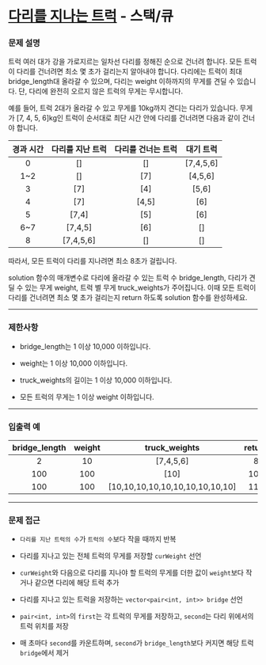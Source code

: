 # [다리를 지나는 트럭](https://programmers.co.kr/learn/courses/30/lessons/42583) - 스택/큐

### 문제 설명

트럭 여러 대가 강을 가로지르는 일차선 다리를 정해진 순으로 건너려 합니다. 모든 트럭이 다리를 건너려면 최소 몇 초가 걸리는지 알아내야 합니다. 다리에는 트럭이 최대 bridge_length대 올라갈 수 있으며, 다리는 weight 이하까지의 무게를 견딜 수 있습니다. 단, 다리에 완전히 오르지 않은 트럭의 무게는 무시합니다.

예를 들어, 트럭 2대가 올라갈 수 있고 무게를 10kg까지 견디는 다리가 있습니다. 무게가 [7, 4, 5, 6]kg인 트럭이 순서대로 최단 시간 안에 다리를 건너려면 다음과 같이 건너야 합니다.

| 경과 시간 | 다리를 지난 트럭 | 다리를 건너는 트럭 | 대기 트럭 |
| :-------: | :--------------: | :----------------: | :-------: |
|     0     |        []        |         []         | [7,4,5,6] |
|    1~2    |        []        |        [7]         |  [4,5,6]  |
|     3     |       [7]        |        [4]         |   [5,6]   |
|     4     |       [7]        |       [4,5]        |    [6]    |
|     5     |      [7,4]       |        [5]         |    [6]    |
|    6~7    |     [7,4,5]      |        [6]         |    []     |
|     8     |    [7,4,5,6]     |         []         |    []     |

따라서, 모든 트럭이 다리를 지나려면 최소 8초가 걸립니다.

solution 함수의 매개변수로 다리에 올라갈 수 있는 트럭 수 bridge_length, 다리가 견딜 수 있는 무게 weight, 트럭 별 무게 truck_weights가 주어집니다. 이때 모든 트럭이 다리를 건너려면 최소 몇 초가 걸리는지 return 하도록 solution 함수를 완성하세요.

---

### 제한사항

  - bridge_length는 1 이상 10,000 이하입니다.

  - weight는 1 이상 10,000 이하입니다.

  - truck_weights의 길이는 1 이상 10,000 이하입니다.

  - 모든 트럭의 무게는 1 이상 weight 이하입니다.

---

### 입출력 예

| bridge_length | weight |          truck_weights          | return |
| :-----------: | :----: | :-----------------------------: | :----: |
|       2       |   10   |            [7,4,5,6]            |   8    |
|      100      |  100   |              [10]               |  101   |
|      100      |  100   | [10,10,10,10,10,10,10,10,10,10] |  110   |

---

### 문제 접근

  - `다리를 지난 트럭의 수`가 `트럭의 수`보다 작을 때까지 반복

  - 다리를 지나고 있는 전체 트럭의 무게를 저장할 `curWeight` 선언

  - `curWeight`와 다음으로 다리를 지나야 할 트럭의 무게를 더한 값이 `weight`보다 작거나 같으면 다리에 해당 트럭 추가

  - 다리를 지나고 있는 트럭을 저장하는 `vector<pair<int, int>> bridge` 선언

  - `pair<int, int>`의 `first`는 각 트럭의 무게를 저장하고, `second`는 다리 위에서의 트럭 위치를 저장

  - 매 초마다 `second`를 카운트하며, `second`가 `bridge_length`보다 커지면 해당 트럭 `bridge`에서 제거